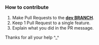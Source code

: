 ### How to contribute

1. Make Pull Requests to the [**dev BRANCH**](https://github.com/Wizkiller96/WizBot/tree/dev).
2. Keep 1 Pull Request to a single feature.
3. Explain what you did in the PR message.

Thanks for all your help ^_^
